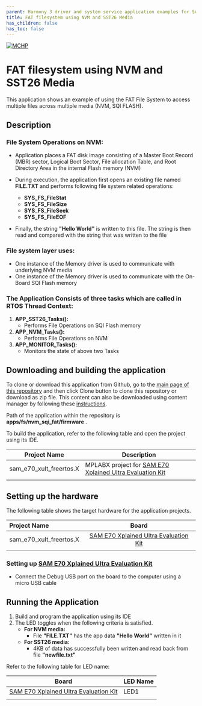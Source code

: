 ```yaml
---
parent: Harmony 3 driver and system service application examples for SAM E70/S70/V70/V71 family
title: FAT filesystem using NVM and SST26 Media 
has_children: false
has_toc: false
---
```


[![MCHP](https://www.microchip.com/ResourcePackages/Microchip/assets/dist/images/logo.png)](https://www.microchip.com)

# FAT filesystem using NVM and SST26 Media

This application shows an example of using the FAT File System to access multiple files across multiple media (NVM, SQI FLASH).

## Description

### File System Operations on NVM:

- Application places a FAT disk image consisting of a Master Boot Record (MBR) sector, Logical Boot Sector, File allocation Table, and Root Directory Area in the internal Flash memory (NVM)

- During execution, the application first opens an existing file named **FILE.TXT** and performs following file system related operations:
  - **SYS_FS_FileStat**
  - **SYS_FS_FileSize**
  - **SYS_FS_FileSeek**
  - **SYS_FS_FileEOF**

- Finally, the string **"Hello World"** is written to this file. The string is then read and compared with the string that was written to the file

### File system layer uses:

- One instance of the Memory driver is used to communicate with underlying NVM media
- One instance of the Memory driver is used to communicate with the On-Board SQI Flash memory

### The Application Consists of three tasks which are called in RTOS Thread Context:

1. **APP_SST26_Tasks():**
    - Performs File Operations on SQI Flash memory
2. **APP_NVM_Tasks():**
    - Performs File Operations on NVM
3. **APP_MONITOR_Tasks():**
    - Monitors the state of above two Tasks

## Downloading and building the application

To clone or download this application from Github, go to the [main page of this repository](https://github.com/Microchip-MPLAB-Harmony/core_apps_sam_e70_s70_v70_v71) and then click Clone button to clone this repository or download as zip file.
This content can also be downloaded using content manager by following these [instructions](https://github.com/Microchip-MPLAB-Harmony/contentmanager/wiki).

Path of the application within the repository is **apps/fs/nvm_sqi_fat/firmware** .

To build the application, refer to the following table and open the project using its IDE.

| Project Name      | Description                                    |
| ----------------- | ---------------------------------------------- |
| sam_e70_xult_freertos.X | MPLABX project for [SAM E70 Xplained Ultra Evaluation Kit](https://www.microchip.com/DevelopmentTools/ProductDetails/PartNO/DM320113) |
|||

## Setting up the hardware

The following table shows the target hardware for the application projects.

| Project Name| Board|
|:---------|:---------:|
| sam_e70_xult_freertos.X | [SAM E70 Xplained Ultra Evaluation Kit](https://www.microchip.com/DevelopmentTools/ProductDetails/PartNO/DM320113) |
|||

### Setting up [SAM E70 Xplained Ultra Evaluation Kit](https://www.microchip.com/DevelopmentTools/ProductDetails/PartNO/DM320113)

- Connect the Debug USB port on the board to the computer using a micro USB cable

## Running the Application

1. Build and program the application using its IDE
2. The LED toggles when the following criteria is satisfied.
    - **For NVM media:**
        - File **"FILE.TXT"** has the app data **"Hello World"** written in it
    - **For SST26 media:**
        - 4KB of data has successfully been written and read back from file **"newfile.txt"**

Refer to the following table for LED name:

| Board | LED Name |
| ----- | -------- |
|  [SAM E70 Xplained Ultra Evaluation Kit](https://www.microchip.com/DevelopmentTools/ProductDetails/PartNO/DM320113) | LED1 |
|||
